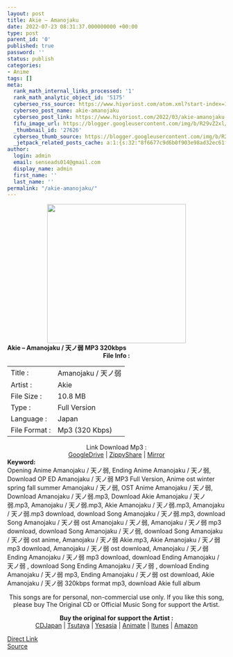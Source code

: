```yaml
---
layout: post
title: Akie – Amanojaku
date: 2022-07-23 08:31:37.000000000 +00:00
type: post
parent_id: '0'
published: true
password: ''
status: publish
categories:
- Anime
tags: []
meta:
  rank_math_internal_links_processed: '1'
  rank_math_analytic_object_id: '5175'
  cyberseo_rss_source: https://www.hiyoriost.com/atom.xml?start-index=1
  cyberseo_post_name: akie-amanojaku
  cyberseo_post_link: https://www.hiyoriost.com/2022/03/akie-amanojaku.html
  fifu_image_url: https://blogger.googleusercontent.com/img/b/R29vZ2xl/AVvXsEg444H5gfS2ckj7H22Jqcm5rahhCgDL7Of-dFgyein9RH0YTPAbijSqJ17DU6MF41dmY3DWnAnjAwq4CMkve2-vPD-MWkBsklqvPF0YiFwf_1XanNQvtlpX3YcWGq1UauzV27N_1nF8ozgLk9V_LHYL8rjx9o0py18IOfHwu2Wb2pOaELUENSsDkLms/s500/images%20%2851%29.jpeg
  _thumbnail_id: '27626'
  cyberseo_thumb_source: https://blogger.googleusercontent.com/img/b/R29vZ2xl/AVvXsEg444H5gfS2ckj7H22Jqcm5rahhCgDL7Of-dFgyein9RH0YTPAbijSqJ17DU6MF41dmY3DWnAnjAwq4CMkve2-vPD-MWkBsklqvPF0YiFwf_1XanNQvtlpX3YcWGq1UauzV27N_1nF8ozgLk9V_LHYL8rjx9o0py18IOfHwu2Wb2pOaELUENSsDkLms/s500/images%20%2851%29.jpeg
  _jetpack_related_posts_cache: a:1:{s:32:"8f6677c9d6b0f903e98ad32ec61f8deb";a:2:{s:7:"expires";i:1658621110;s:7:"payload";a:3:{i:0;a:1:{s:2:"id";i:27923;}i:1;a:1:{s:2:"id";i:27687;}i:2;a:1:{s:2:"id";i:27857;}}}}
author:
  login: admin
  email: senseads014@gmail.com
  display_name: admin
  first_name: ''
  last_name: ''
permalink: "/akie-amanojaku/"
---
```

<div class="separator" style="clear: both; text-align: center;"><img src="{{ site.baseurl }}/assets/2022/07/images%20%2851%29.jpeg" border="0" data-original-height="600" data-original-width="600" height="320" width="320" /></div>
<div class="judulpost"><b>Akie – Amanojaku / 天ノ弱 MP3 320kbps</b></div>
<div class="linkdownload" align="center"><b>File Info : </b></div>
<div class="info2" id="Info">
<table>
<tbody>
<tr>
<td class="tablex">Title :</td>
<td>Amanojaku / 天ノ弱</td>
</tr>
<tr>
<td class="tablex">Artist :</td>
<td>Akie</td>
</tr>
<tr>
<td class="tablex">File Size :</td>
<td>10.8 MB</td>
</tr>
<tr>
<td class="tablex">Type :</td>
<td>Full Version</td>
</tr>
<tr>
<td class="tablex">Language :</td>
<td>Japan</td>
</tr>
<tr>
<td class="tablex">File Format :</td>
<td>Mp3 (320 Kbps)</td>
</tr>
</tbody>
</table>
</div>
<div style="text-align: center;">
<div class="dlbod" id="boxdownload">
<div class="smokeddl">
<div class="linkdownload">Link Download Mp3 : </div>
<div class="smokeurl"><a href="https://drive.google.com/file/d/1mytnzUAYt4y3ZwYlW361Hyinc6UpJdo9/view?usp=drivesdk" rel="nofollow noopener" target="_blank">GoogleDrive</a> | <a href="https://www10.zippyshare.com/v/1BKh3NNa/file.html" rel="nofollow noopener" target="_blank">ZippyShare</a> | <a href="https://www.mirrored.to/files/XFPUWRXD/[HiyoriOst.com]_Amanojaku.mp3_links" rel="nofollow noopener" target="_blank">Mirror</a> </div>
</div>
</div>
</div>
<div class="keywordz"><b>Keyword:</b>
<div class="tagser">
<div class="tags">Opening Anime Amanojaku / 天ノ弱, Ending Anime Amanojaku / 天ノ弱, Download OP ED Amanojaku / 天ノ弱 MP3 Full Version, Anime ost winter spring fall summer Amanojaku / 天ノ弱, OST Anime Amanojaku / 天ノ弱, Download Amanojaku / 天ノ弱.mp3, Download Akie Amanojaku / 天ノ弱.mp3, Amanojaku / 天ノ弱.mp3, Akie Amanojaku / 天ノ弱.mp3, Amanojaku / 天ノ弱.mp3 download, download Song Amanojaku / 天ノ弱.mp3, download Song Amanojaku / 天ノ弱 ost Amanojaku / 天ノ弱, Amanojaku / 天ノ弱 mp3 download, download Song Amanojaku / 天ノ弱, download Song Amanojaku / 天ノ弱 ost anime, Amanojaku / 天ノ弱 Akie.mp3, Akie Amanojaku / 天ノ弱 mp3 download, Amanojaku / 天ノ弱 ost download, Amanojaku / 天ノ弱 Ending Amanojaku / 天ノ弱 mp3 download, download Ending Amanojaku / 天ノ弱 , download Song Ending Amanojaku / 天ノ弱 , download Ending Amanojaku / 天ノ弱 mp3, Ending Amanojaku / 天ノ弱 ost download, Akie Amanojaku / 天ノ弱 320kbps format mp3, download Akie full album</div>
</div>
<p /></div>
<div class="buycd" align="center">This songs are for personal, non-commercial use only. If you like this song, please buy The Original CD or Official Music Song for support the Artist.
<p /></div>
<div class="buyat" align="center"><span class="syclons0"><b>Buy the original for support the Artist : </b><br /> <a href="https://www.cdjapan.co.jp/" target="_blank" rel="noopener">CDJapan</a> | <a href="https://shop.tsutaya.co.jp/" target="_blank" rel="noopener">Tsutaya</a> | <a href="https://www.yesasia.com/" target="_blank" rel="noopener">Yesasia</a> | <a href="https://www.animate-onlineshop.jp/" target="_blank" rel="noopener">Animate</a> | <a href="https://www.apple.com/jp/itunes" target="_blank" rel="noopener">Itunes</a> | <a href="https://amazon.co.jp/" target="_blank" rel="noopener">Amazon</a></span></p>
</div>
<link rel="stylesheet" href="https://cdnjs.cloudflare.com/ajax/libs/font-awesome/4.7.0/css/font-awesome.min.css" />
<div class="divbtn"> <a href="https://handymansurrender.com/fihup8buzv?key=94550f7ce39444073321dde3b8782f97" class="btn"><i class="fa fa-download"></i> Direct Link</a> <br /><a href="https://www.hiyoriost.com/2022/03/akie-amanojaku.html">Source</a> </div>

